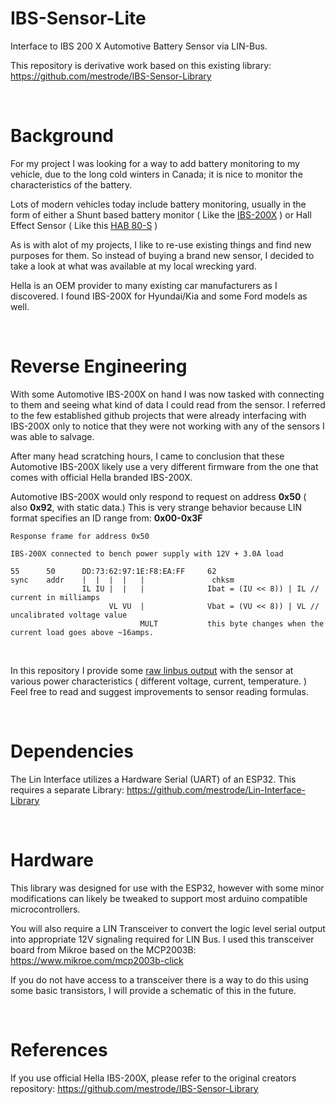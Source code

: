 # IBS-Sensor-Lite
Interface to IBS 200 X Automotive Battery Sensor via LIN-Bus.

This repository is derivative work based on this existing library: https://github.com/mestrode/IBS-Sensor-Library

<br>

# Background
For my project I was looking for a way to add battery monitoring to my vehicle, due to the long cold winters in Canada; it is nice to monitor the characteristics of the battery. 

Lots of modern vehicles today include battery monitoring, usually in the form of either a Shunt based battery monitor ( Like the [IBS-200X](https://www.hella.com/truck/assets/media/GE7_Intelligent%20Battery%20Sensor%20(IBS)_HELLA_EN.pdf) ) or Hall Effect Sensor ( Like this [HAB 80-S](https://www.lem.com/sites/default/files/products_datasheets/hab%2080-s.pdf) )

As is with alot of my projects, I like to re-use existing things and find new purposes for them. So instead of buying a brand new sensor, I decided to take a look at what was available at my local wrecking yard.

Hella is an OEM provider to many existing car manufacturers as I discovered. I found IBS-200X for Hyundai/Kia and some Ford models as well. 

<br>

# Reverse Engineering
With some Automotive IBS-200X on hand I was now tasked with connecting to them and seeing what kind of data I could read from the sensor. I referred to the few established github projects that were already interfacing with IBS-200X only to notice that they were not working with any of the sensors I was able to salvage. 

After many head scratching hours, I came to conclusion that these Automotive IBS-200X likely use a very different firmware from the one that comes with official Hella branded IBS-200X. 

Automotive IBS-200X would only respond to request on address **0x50** ( also **0x92**, with static data.) 
This is very strange behavior because LIN format specifies an ID range from: **0x00-0x3F**
<br>


    Response frame for address 0x50

    IBS-200X connected to bench power supply with 12V + 3.0A load

    55      50      DD:73:62:97:1E:F8:EA:FF     62
    sync    addr    |  |  |  |   |               chksm
                    IL IU |  |   |              Ibat = (IU << 8)) | IL // current in milliamps
                          VL VU  |              Vbat = (VU << 8)) | VL // uncalibrated voltage value
                                 MULT           this byte changes when the current load goes above ~16amps.

<br>

In this repository I provide some [raw linbus output](docs/IBS_Readings.txt) with the sensor at various power characteristics ( different voltage, current, temperature. ) Feel free to read and suggest improvements to sensor reading formulas.  

<br>

# Dependencies
The Lin Interface utilizes a Hardware Serial (UART) of an ESP32. This requires a separate Library: https://github.com/mestrode/Lin-Interface-Library

<br>

# Hardware
This library was designed for use with the ESP32, however with some minor modifications can likely be tweaked to support most arduino compatible microcontrollers. 

You will also require a LIN Transceiver to convert the logic level serial output into appropriate 12V signaling required for LIN Bus. I used this transceiver board from Mikroe based on the MCP2003B: https://www.mikroe.com/mcp2003b-click

If you do not have access to a transceiver there is a way to do this using some basic transistors, I will provide a schematic of this in the future.

<br>

# References
If you use official Hella IBS-200X, please refer to the original creators repository: 
https://github.com/mestrode/IBS-Sensor-Library
